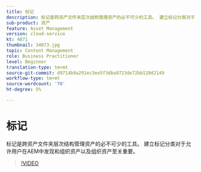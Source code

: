 ```yaml
---
title: 标记
description: 标记是跨资产文件夹层次结构管理资产的必不可少的工具。 建立标记分类对于允许用户在AEM中发现和组织资产以及组织资产至关重要。
sub-product: 资产
feature: Asset Management
version: cloud-service
kt: 4871
thumbnail: 34073.jpg
topic: Content Management
role: Business Practitioner
level: Beginner
translation-type: tm+mt
source-git-commit: d9714b9a291ec3ee5f3dba9723de72bb120d2149
workflow-type: tm+mt
source-wordcount: '70'
ht-degree: 5%

---
```



# 标记

标记是跨资产文件夹层次结构管理资产的必不可少的工具。 建立标记分类对于允许用户在AEM中发现和组织资产以及组织资产至关重要。

>[!VIDEO](https://video.tv.adobe.com/v/34073/?quality=12&learn=on&hidetitle=true)
